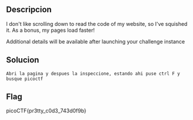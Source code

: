 ## Descripcion

I don't like scrolling down to read the code of my website, so I've squished it. As a bonus, my pages load faster!

Additional details will be available after launching your challenge instance
## Solucion
```
Abri la pagina y despues la inspeccione, estando ahi puse ctrl F y busque picoctf
```

## Flag
picoCTF{pr3tty_c0d3_743d0f9b}
